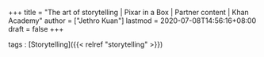 +++
title = "The art of storytelling | Pixar in a Box | Partner content | Khan Academy"
author = ["Jethro Kuan"]
lastmod = 2020-07-08T14:56:16+08:00
draft = false
+++

tags
: [Storytelling]({{< relref "storytelling" >}})
